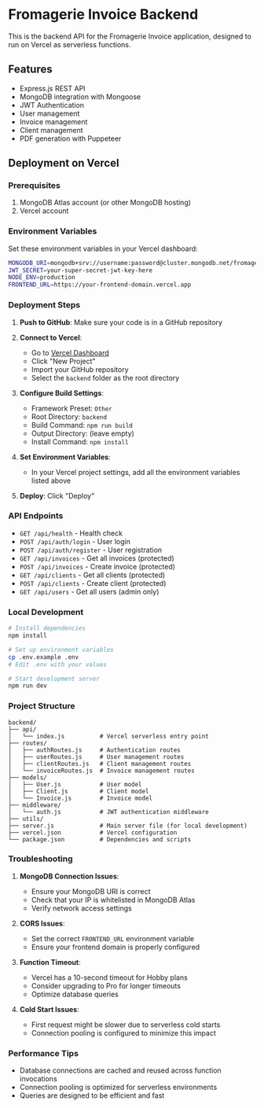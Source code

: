 # Fromagerie Invoice Backend

This is the backend API for the Fromagerie Invoice application, designed to run on Vercel as serverless functions.

## Features

- Express.js REST API
- MongoDB integration with Mongoose
- JWT Authentication
- User management
- Invoice management
- Client management
- PDF generation with Puppeteer

## Deployment on Vercel

### Prerequisites

1. MongoDB Atlas account (or other MongoDB hosting)
2. Vercel account

### Environment Variables

Set these environment variables in your Vercel dashboard:

```bash
MONGODB_URI=mongodb+srv://username:password@cluster.mongodb.net/fromagerie-invoice?retryWrites=true&w=majority
JWT_SECRET=your-super-secret-jwt-key-here
NODE_ENV=production
FRONTEND_URL=https://your-frontend-domain.vercel.app
```

### Deployment Steps

1. **Push to GitHub**: Make sure your code is in a GitHub repository

2. **Connect to Vercel**:

   - Go to [Vercel Dashboard](https://vercel.com/dashboard)
   - Click "New Project"
   - Import your GitHub repository
   - Select the `backend` folder as the root directory

3. **Configure Build Settings**:

   - Framework Preset: `Other`
   - Root Directory: `backend`
   - Build Command: `npm run build`
   - Output Directory: (leave empty)
   - Install Command: `npm install`

4. **Set Environment Variables**:

   - In your Vercel project settings, add all the environment variables listed above

5. **Deploy**: Click "Deploy"

### API Endpoints

- `GET /api/health` - Health check
- `POST /api/auth/login` - User login
- `POST /api/auth/register` - User registration
- `GET /api/invoices` - Get all invoices (protected)
- `POST /api/invoices` - Create invoice (protected)
- `GET /api/clients` - Get all clients (protected)
- `POST /api/clients` - Create client (protected)
- `GET /api/users` - Get all users (admin only)

### Local Development

```bash
# Install dependencies
npm install

# Set up environment variables
cp .env.example .env
# Edit .env with your values

# Start development server
npm run dev
```

### Project Structure

```
backend/
├── api/
│   └── index.js          # Vercel serverless entry point
├── routes/
│   ├── authRoutes.js     # Authentication routes
│   ├── userRoutes.js     # User management routes
│   ├── clientRoutes.js   # Client management routes
│   └── invoiceRoutes.js  # Invoice management routes
├── models/
│   ├── User.js           # User model
│   ├── Client.js         # Client model
│   └── Invoice.js        # Invoice model
├── middleware/
│   └── auth.js           # JWT authentication middleware
├── utils/
├── server.js             # Main server file (for local development)
├── vercel.json           # Vercel configuration
└── package.json          # Dependencies and scripts
```

### Troubleshooting

1. **MongoDB Connection Issues**:

   - Ensure your MongoDB URI is correct
   - Check that your IP is whitelisted in MongoDB Atlas
   - Verify network access settings

2. **CORS Issues**:

   - Set the correct `FRONTEND_URL` environment variable
   - Ensure your frontend domain is properly configured

3. **Function Timeout**:

   - Vercel has a 10-second timeout for Hobby plans
   - Consider upgrading to Pro for longer timeouts
   - Optimize database queries

4. **Cold Start Issues**:
   - First request might be slower due to serverless cold starts
   - Connection pooling is configured to minimize this impact

### Performance Tips

- Database connections are cached and reused across function invocations
- Connection pooling is optimized for serverless environments
- Queries are designed to be efficient and fast
